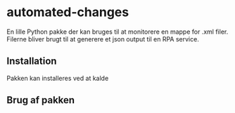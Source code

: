 # automated-changes
En lille Python pakke der kan bruges til at monitorere en mappe for .xml filer. 
Filerne bliver brugt til at generere et json output til en RPA service.

## Installation
Pakken kan installeres ved at kalde 

## Brug af pakken